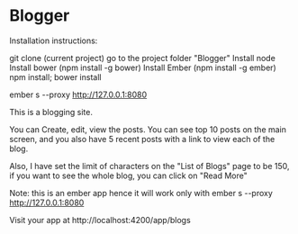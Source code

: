 # Blogger

Installation instructions:

git clone (current project)
go to the project folder "Blogger"
Install node
Install bower (npm install -g bower)
Install Ember (npm install -g ember)
npm install; bower install


ember s --proxy http://127.0.0.1:8080



This is a blogging site.

You can Create, edit, view the posts.
You can see top 10 posts on the main screen, and you also have 5 recent posts with a link to view each of the blog.

Also, I have set the limit of characters on the "List of Blogs" page to be 150, if you want to see the whole blog, you can click on "Read More"

Note: this is an ember app hence it will work only with ember s --proxy http://127.0.0.1:8080

Visit your app at http://localhost:4200/app/blogs
